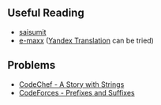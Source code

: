 ## Useful Reading
  * [saisumit](https://saisumit.wordpress.com/2016/01/26/suffix-automaton/)
  * [e-maxx](http://e-maxx.ru/algo/suffix_automata) ([Yandex Translation](https://translate.yandex.com/translate?url=http%3A%2F%2Fe-maxx.ru%2Falgo%2Fsuffix_automata&lang=ru-en) can be tried)
## Problems
 * [CodeChef - A Story with Strings](https://www.codechef.com/problems/SSTORY)
 * [CodeForces - Prefixes and Suffixes](http://codeforces.com/problemset/problem/432/D)
